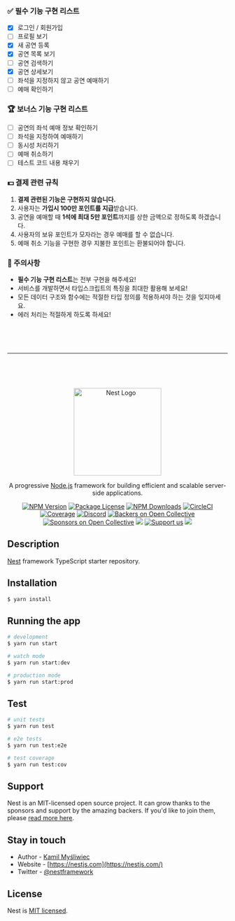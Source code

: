 ### **✅ 필수** 기능 구현 리스트

- [x]  로그인 / 회원가입
- [ ]  프로필 보기
- [x]  새 공연 등록
- [x]  공연 목록 보기
- [ ]  공연 검색하기
- [x]  공연 상세보기
- [ ]  좌석을 지정하지 않고 공연 예매하기
- [ ]  예매 확인하기

### **🏆** 보너스 기능 구현 리스트

- [ ]  공연의 좌석 예매 정보 확인하기
- [ ]  좌석을 지정하여 예매하기
- [ ]  동시성 처리하기
- [ ]  예매 취소하기
- [ ]  테스트 코드 내용 채우기

### **💵** 결제 관련 규칙

1. **결제 관련된 기능은 구현하지 않습니다.**
2. 사용자는 **가입시 100만 포인트를 지급**받습니다. 
3. 공연을 예매할 때 **1석에 최대 5만 포인트**까지를 상한 금액으로 정하도록 하겠습니다.
4. 사용자의 보유 포인트가 모자라는 경우 예매를 할 수 없습니다.
5. 예매 취소 기능을 구현한 경우 지불한 포인트는 환불되어야 합니다.

### **🚨** 주의사항

- **필수 기능 구현 리스트**는 전부 구현을 해주세요!
- 서비스를 개발하면서 타입스크립트의 특징을 최대한 활용해 보세요!
- 모든 데이터 구조와 함수에는 적절한 타입 정의를 적용하셔야 하는 것을 잊지마세요.
- 에러 처리는 적절하게 하도록 하세요!

<br>
<br>
<br>

----

<br>
<br>
<br>


<p align="center">
  <a href="http://nestjs.com/" target="blank"><img src="https://nestjs.com/img/logo-small.svg" width="200" alt="Nest Logo" /></a>
</p>

[circleci-image]: https://img.shields.io/circleci/build/github/nestjs/nest/master?token=abc123def456
[circleci-url]: https://circleci.com/gh/nestjs/nest

  <p align="center">A progressive <a href="http://nodejs.org" target="_blank">Node.js</a> framework for building efficient and scalable server-side applications.</p>
    <p align="center">
<a href="https://www.npmjs.com/~nestjscore" target="_blank"><img src="https://img.shields.io/npm/v/@nestjs/core.svg" alt="NPM Version" /></a>
<a href="https://www.npmjs.com/~nestjscore" target="_blank"><img src="https://img.shields.io/npm/l/@nestjs/core.svg" alt="Package License" /></a>
<a href="https://www.npmjs.com/~nestjscore" target="_blank"><img src="https://img.shields.io/npm/dm/@nestjs/common.svg" alt="NPM Downloads" /></a>
<a href="https://circleci.com/gh/nestjs/nest" target="_blank"><img src="https://img.shields.io/circleci/build/github/nestjs/nest/master" alt="CircleCI" /></a>
<a href="https://coveralls.io/github/nestjs/nest?branch=master" target="_blank"><img src="https://coveralls.io/repos/github/nestjs/nest/badge.svg?branch=master#9" alt="Coverage" /></a>
<a href="https://discord.gg/G7Qnnhy" target="_blank"><img src="https://img.shields.io/badge/discord-online-brightgreen.svg" alt="Discord"/></a>
<a href="https://opencollective.com/nest#backer" target="_blank"><img src="https://opencollective.com/nest/backers/badge.svg" alt="Backers on Open Collective" /></a>
<a href="https://opencollective.com/nest#sponsor" target="_blank"><img src="https://opencollective.com/nest/sponsors/badge.svg" alt="Sponsors on Open Collective" /></a>
  <a href="https://paypal.me/kamilmysliwiec" target="_blank"><img src="https://img.shields.io/badge/Donate-PayPal-ff3f59.svg"/></a>
    <a href="https://opencollective.com/nest#sponsor"  target="_blank"><img src="https://img.shields.io/badge/Support%20us-Open%20Collective-41B883.svg" alt="Support us"></a>
  <a href="https://twitter.com/nestframework" target="_blank"><img src="https://img.shields.io/twitter/follow/nestframework.svg?style=social&label=Follow"></a>
</p>
  <!--[![Backers on Open Collective](https://opencollective.com/nest/backers/badge.svg)](https://opencollective.com/nest#backer)
  [![Sponsors on Open Collective](https://opencollective.com/nest/sponsors/badge.svg)](https://opencollective.com/nest#sponsor)-->

## Description

[Nest](https://github.com/nestjs/nest) framework TypeScript starter repository.

## Installation

```bash
$ yarn install
```

## Running the app

```bash
# development
$ yarn run start

# watch mode
$ yarn run start:dev

# production mode
$ yarn run start:prod
```

## Test

```bash
# unit tests
$ yarn run test

# e2e tests
$ yarn run test:e2e

# test coverage
$ yarn run test:cov
```

## Support

Nest is an MIT-licensed open source project. It can grow thanks to the sponsors and support by the amazing backers. If you'd like to join them, please [read more here](https://docs.nestjs.com/support).

## Stay in touch

- Author - [Kamil Myśliwiec](https://kamilmysliwiec.com)
- Website - [https://nestjs.com](https://nestjs.com/)
- Twitter - [@nestframework](https://twitter.com/nestframework)

## License

Nest is [MIT licensed](LICENSE).

